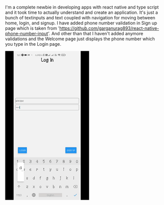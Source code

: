 I'm a complete newbie in developing apps with react native and type script and it took time to actually understand and create an application. 
It's just a bunch of textinputs and text coupled with navigation for moving between home, login, and signup. I have added
phone number validation in Sign up page which is taken from 'https://github.com/garganurag893/react-native-phone-number-input'.
And other than that I haven't added anymore validations and the Welcome page just displays the phone number which you type in the 
Login page.

![](test_app.gif)
